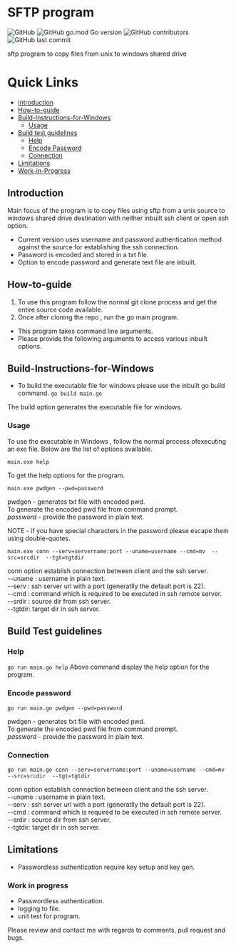 # SFTP program


![GitHub](https://img.shields.io/github/license/ehrktia/sftp)
![GitHub go.mod Go version](https://img.shields.io/github/go-mod/go-version/ehrktia/sftp)
![GitHub contributors](https://img.shields.io/github/contributors/ehrktia/sftp)
![GitHub last commit](https://img.shields.io/github/last-commit/ehrktia/sftp)


sftp program to copy files from unix to windows shared drive


# Quick Links

* [introduction](#introduction)
* [How-to-guide](#how-to-guide)
* [Build-Instructions-for-Windows](#build-instructions-for-windows)
   * [Usage](#usage)
* [Build test guidelines](#build-test-guidelines)
   * [Help](#help)
   * [Encode Password](#encode-password)
   * [Connection](#connection)
 * [Limitations](#limitations)
 * [Work-in-Progress](#work-in-progress)
   

## Introduction
Main focus of the program is to copy files using sftp from a unix source to windows shared drive destination with neither inbuilt ssh client or open ssh option.

* Current version uses username and password authentication method against the source for establishing the ssh connection.
* Password is encoded and stored in a txt file.
* Option to encode password and generate text file are inbuilt.

## How-to-guide

1. To use this program follow the normal git clone process and get the entire source code available.
2. Once after cloning the repo , run the go main program.

*  This program takes command line arguments.
*  Please provide the following arguments to access various inbuilt options.

## Build-Instructions-for-Windows
 - To build the executable file for windows please use the inbuilt go build command.
 `go build main.go`

The build option generates the executable file for windows.

### Usage

To use the executable in Windows , follow the normal process ofexecuting an exe file.
Below are the list of options available.

`main.exe help`

To get the help options for the program.

`main.exe pwdgen --pwd=password`

pwdgen - generates txt file with encoded pwd.</br>
To generate the encoded pwd file from command prompt.</br>
*password* - provide the  password in plain text.</br>

NOTE - if you have special characters in the password please escape them using double-quotes.

`main.exe conn --serv=servername:port --uname=username --cmd=mv  --src=srcdir  --tgt=tgtdir` 

conn option establish connection between client and the ssh server.</br>
--uname : username in plain text.</br>
--serv : ssh server url with a port (generatlly the default port is 22).</br>
--cmd : command which is required to be executed in ssh remote server.</br>
--srdir : source dir from ssh server.</br>
--tgtdir:  target dir in ssh server.</br>

## Build Test guidelines
### Help
`go run main.go help` 
Above command display the help option for the program.

### Encode password
`go run main.go pwdgen --pwd=password`  

pwdgen - generates txt file with encoded pwd.</br>
To generate the encoded pwd file from command prompt.</br>
*password* - provide the  password in plain text.</br>


### Connection
`go run main.go conn --serv=servername:port --uname=username --cmd=mv  --src=srcdir  --tgt=tgtdir` 

conn option establish connection between client and the ssh server.</br>
--uname : username in plain text.</br>
--serv : ssh server url with a port (generatlly the default port is 22).</br>
--cmd : command which is required to be executed in ssh remote server.</br>
--srdir : source dir from ssh server.</br>
--tgtdir:  target dir in ssh server.</br>


## Limitations
- Passwordless authentication require key setup and key gen.
### Work in progress
 - Passwordless authentication.
 - logging to file.
 - unit test for program.
 

Please review and contact me with regards to comments, pull request and bugs.

[travisci]:(https://travis-ci.com/ehrktia/sftp)



